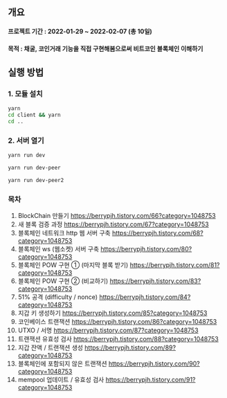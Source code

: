 ## 개요
#### 프로젝트 기간 : 2022-01-29 ~ 2022-02-07 (총 10일)

#### 목적 : 채굴, 코인거래 기능을 직접 구현해봄으로써 비트코인 블록체인 이해하기

## 실행 방법

### 1. 모듈 설치
```bash
yarn
cd client && yarn
cd ..
```

### 2. 서버 열기
```bash
yarn run dev
```
```bash
yarn run dev-peer
```
```bash
yarn run dev-peer2
```

### 목차
1. BlockChain 만들기
https://berrypjh.tistory.com/66?category=1048753
2. 새 블록 검증 과정
https://berrypjh.tistory.com/67?category=1048753
3. 블록체인 네트워크 http 웹 서버 구축
https://berrypjh.tistory.com/68?category=1048753
4. 블록체인 ws (웹소켓) 서버 구축
https://berrypjh.tistory.com/80?category=1048753
5. 블록체인 POW 구현 ① (마지막 블록 받기)
https://berrypjh.tistory.com/81?category=1048753
6. 블록체인 POW 구현 ② (비교하기)
https://berrypjh.tistory.com/83?category=1048753
7. 51% 공격 (difficulty / nonce)
https://berrypjh.tistory.com/84?category=1048753
8. 지갑 키 생성하기
https://berrypjh.tistory.com/85?category=1048753
9. 코인베이스 트랜잭션
https://berrypjh.tistory.com/86?category=1048753
10. UTXO / 서명
https://berrypjh.tistory.com/87?category=1048753
11. 트랜잭션 유효성 검사
https://berrypjh.tistory.com/88?category=1048753
12. 지갑 잔액 / 트랜잭션 생성
https://berrypjh.tistory.com/89?category=1048753
13. 블록체인에 포함되지 않은 트랜잭션
https://berrypjh.tistory.com/90?category=1048753
14. mempool 업데이트 / 유효성 검사
https://berrypjh.tistory.com/91?category=1048753
